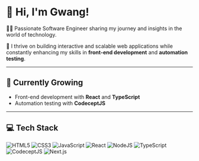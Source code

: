 # 👋 Hi, I'm Gwang!
👨‍💻 Passionate Software Engineer sharing my journey and insights in the world of technology.

🚀 I thrive on building interactive and scalable web applications while constantly enhancing my skills in **front-end development** and **automation testing**.

---

## 🌱 Currently Growing
- Front-end development with **React** and **TypeScript**
- Automation testing with **CodeceptJS**

---

## 💻 Tech Stack
![HTML5](https://img.shields.io/badge/html5-%23E34F26.svg?style=for-the-badge&logo=html5&logoColor=white)
![CSS3](https://img.shields.io/badge/css3-%231572B6.svg?style=for-the-badge&logo=css3&logoColor=white)
![JavaScript](https://img.shields.io/badge/javascript-%23323330.svg?style=for-the-badge&logo=javascript&logoColor=%23F7DF1E)
![React](https://img.shields.io/badge/react-%2320232a.svg?style=for-the-badge&logo=react&logoColor=%2361DAFB)
![NodeJS](https://img.shields.io/badge/node.js-%2343853D.svg?style=for-the-badge&logo=node.js&logoColor=white)
![TypeScript](https://img.shields.io/badge/typescript-%23007ACC.svg?style=for-the-badge&logo=typescript&logoColor=white)
![CodeceptJS](https://img.shields.io/badge/CodeceptJS-%232E3A48.svg?style=for-the-badge&logo=CodeceptJS&logoColor=white)
![Next.js](https://img.shields.io/badge/next.js-%23000000.svg?style=for-the-badge&logo=next.js&logoColor=white)
